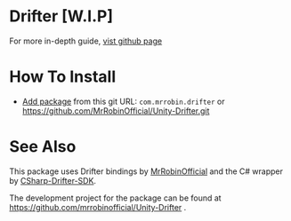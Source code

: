 # Drifter [W.I.P]

For more in-depth guide, [vist github page]("https://github.com/MrRobinftw/Drifter/wiki/")

# How To Install

* [Add package](https://docs.unity3d.com/Manual/upm-ui-giturl.html) from this git URL: ```com.mrrobin.drifter``` or https://github.com/MrRobinOfficial/Unity-Drifter.git

# See Also
This package uses Drifter bindings by [MrRobinOfficial](https://github.com/mrrobinofficial/Unity-Drifter) and the C# wrapper by [CSharp-Drifter-SDK](https://github.com/mrrobinofficial/Unity-Drifter).

The development project for the package can be found at https://github.com/mrrobinofficial/Unity-Drifter .
